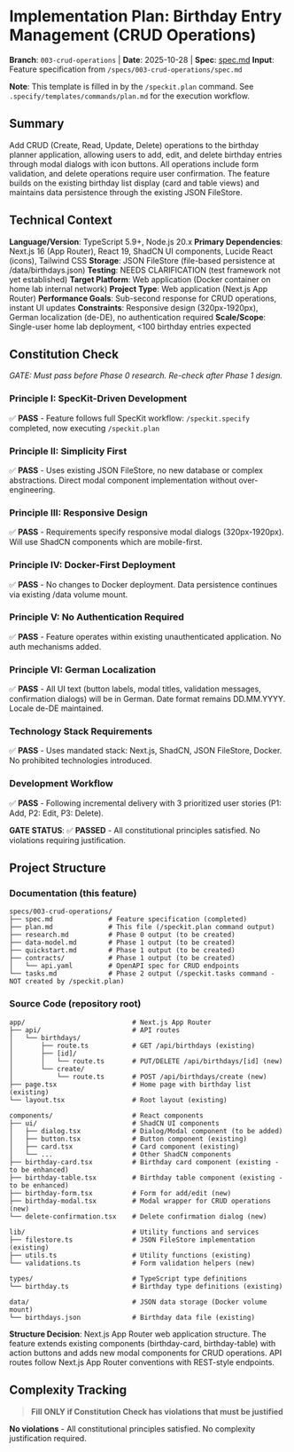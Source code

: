 # Implementation Plan: Birthday Entry Management (CRUD Operations)

**Branch**: `003-crud-operations` | **Date**: 2025-10-28 | **Spec**: [spec.md](./spec.md)
**Input**: Feature specification from `/specs/003-crud-operations/spec.md`

**Note**: This template is filled in by the `/speckit.plan` command. See `.specify/templates/commands/plan.md` for the execution workflow.

## Summary

Add CRUD (Create, Read, Update, Delete) operations to the birthday planner application, allowing users to add, edit, and delete birthday entries through modal dialogs with icon buttons. All operations include form validation, and delete operations require user confirmation. The feature builds on the existing birthday list display (card and table views) and maintains data persistence through the existing JSON FileStore.

## Technical Context

**Language/Version**: TypeScript 5.9+, Node.js 20.x
**Primary Dependencies**: Next.js 16 (App Router), React 19, ShadCN UI components, Lucide React (icons), Tailwind CSS
**Storage**: JSON FileStore (file-based persistence at /data/birthdays.json)
**Testing**: NEEDS CLARIFICATION (test framework not yet established)
**Target Platform**: Web application (Docker container on home lab internal network)
**Project Type**: Web application (Next.js App Router)
**Performance Goals**: Sub-second response for CRUD operations, instant UI updates
**Constraints**: Responsive design (320px-1920px), German localization (de-DE), no authentication required
**Scale/Scope**: Single-user home lab deployment, <100 birthday entries expected

## Constitution Check

*GATE: Must pass before Phase 0 research. Re-check after Phase 1 design.*

### Principle I: SpecKit-Driven Development
✅ **PASS** - Feature follows full SpecKit workflow: `/speckit.specify` completed, now executing `/speckit.plan`

### Principle II: Simplicity First
✅ **PASS** - Uses existing JSON FileStore, no new database or complex abstractions. Direct modal component implementation without over-engineering.

### Principle III: Responsive Design
✅ **PASS** - Requirements specify responsive modal dialogs (320px-1920px). Will use ShadCN components which are mobile-first.

### Principle IV: Docker-First Deployment
✅ **PASS** - No changes to Docker deployment. Data persistence continues via existing /data volume mount.

### Principle V: No Authentication Required
✅ **PASS** - Feature operates within existing unauthenticated application. No auth mechanisms added.

### Principle VI: German Localization
✅ **PASS** - All UI text (button labels, modal titles, validation messages, confirmation dialogs) will be in German. Date format remains DD.MM.YYYY. Locale de-DE maintained.

### Technology Stack Requirements
✅ **PASS** - Uses mandated stack: Next.js, ShadCN, JSON FileStore, Docker. No prohibited technologies introduced.

### Development Workflow
✅ **PASS** - Following incremental delivery with 3 prioritized user stories (P1: Add, P2: Edit, P3: Delete).

**GATE STATUS**: ✅ **PASSED** - All constitutional principles satisfied. No violations requiring justification.

## Project Structure

### Documentation (this feature)

```text
specs/003-crud-operations/
├── spec.md              # Feature specification (completed)
├── plan.md              # This file (/speckit.plan command output)
├── research.md          # Phase 0 output (to be created)
├── data-model.md        # Phase 1 output (to be created)
├── quickstart.md        # Phase 1 output (to be created)
├── contracts/           # Phase 1 output (to be created)
│   └── api.yaml         # OpenAPI spec for CRUD endpoints
└── tasks.md             # Phase 2 output (/speckit.tasks command - NOT created by /speckit.plan)
```

### Source Code (repository root)

```text
app/                           # Next.js App Router
├── api/                       # API routes
│   └── birthdays/
│       ├── route.ts           # GET /api/birthdays (existing)
│       ├── [id]/
│       │   └── route.ts       # PUT/DELETE /api/birthdays/[id] (new)
│       └── create/
│           └── route.ts       # POST /api/birthdays/create (new)
├── page.tsx                   # Home page with birthday list (existing)
└── layout.tsx                 # Root layout (existing)

components/                    # React components
├── ui/                        # ShadCN UI components
│   ├── dialog.tsx             # Dialog/Modal component (to be added)
│   ├── button.tsx             # Button component (existing)
│   ├── card.tsx               # Card component (existing)
│   └── ...                    # Other ShadCN components
├── birthday-card.tsx          # Birthday card component (existing - to be enhanced)
├── birthday-table.tsx         # Birthday table component (existing - to be enhanced)
├── birthday-form.tsx          # Form for add/edit (new)
├── birthday-modal.tsx         # Modal wrapper for CRUD operations (new)
└── delete-confirmation.tsx    # Delete confirmation dialog (new)

lib/                           # Utility functions and services
├── filestore.ts               # JSON FileStore implementation (existing)
├── utils.ts                   # Utility functions (existing)
└── validations.ts             # Form validation helpers (new)

types/                         # TypeScript type definitions
└── birthday.ts                # Birthday type definitions (existing)

data/                          # JSON data storage (Docker volume mount)
└── birthdays.json             # Birthday data file (existing)
```

**Structure Decision**: Next.js App Router web application structure. The feature extends existing components (birthday-card, birthday-table) with action buttons and adds new modal components for CRUD operations. API routes follow Next.js App Router conventions with REST-style endpoints.

## Complexity Tracking

> **Fill ONLY if Constitution Check has violations that must be justified**

**No violations** - All constitutional principles satisfied. No complexity justification required.

